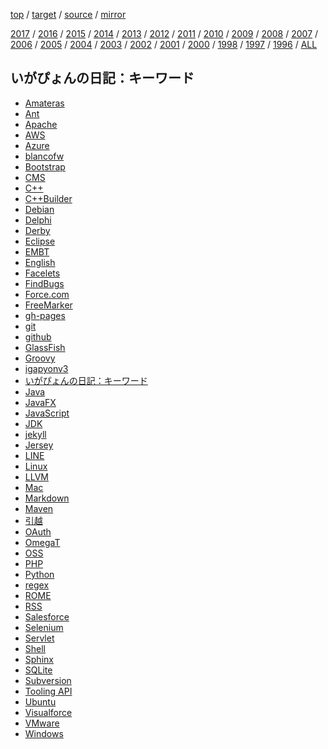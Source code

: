 [top](index.html) 
/ [target](https://igapyon.github.io/diary/keyword/index.html) 
/ [source](https://github.com/igapyon/diary/blob/gh-pages/memo/keyword.html.src.md) 
/ [mirror](http://www.igapyon.jp/igapyon/diary/idxkeyword.html) 

[2017](2017/index.html)
/ [2016](2016/index.html)
/ [2015](2015/index.html)
/ [2014](2014/index.html)
/ [2013](2013/index.html)
/ [2012](2012/index.html)
/ [2011](2011/index.html)
/ [2010](2010/index.html)
/ [2009](2009/index.html)
/ [2008](2008/index.html)
/ [2007](2007/index.html)
/ [2006](2006/index.html)
/ [2005](2005/index.html)
/ [2004](2004/index.html)
/ [2003](2003/index.html)
/ [2002](2002/index.html)
/ [2001](2001/index.html)
/ [2000](2000/index.html)
/ [1998](1998/index.html)
/ [1997](1997/index.html)
/ [1996](1996/index.html)
/ [ALL](idxall.html)


## いがぴょんの日記：キーワード

* [Amateras](keyword/amateras.html)
* [Ant](keyword/ant.html)
* [Apache](keyword/apache.html)
* [AWS](keyword/aws.html)
* [Azure](keyword/azure.html)
* [blancofw](keyword/blancofw.html)
* [Bootstrap](keyword/bootstrap.html)
* [CMS](keyword/cms.html)
* [C++](keyword/cpp.html)
* [C++Builder](keyword/cppbuilder.html)
* [Debian](keyword/debian.html)
* [Delphi](keyword/delphi.html)
* [Derby](keyword/derby.html)
* [Eclipse](keyword/eclipse.html)
* [EMBT](keyword/embt.html)
* [English](keyword/english.html)
* [Facelets](keyword/facelets.html)
* [FindBugs](keyword/findbugs.html)
* [Force.com](keyword/force.com.html)
* [FreeMarker](keyword/freemarker.html)
* [gh-pages](keyword/gh-pages.html)
* [git](keyword/git.html)
* [github](keyword/github.html)
* [GlassFish](keyword/glassfish.html)
* [Groovy](keyword/groovy.html)
* [igapyonv3](keyword/igapyonv3.html)
* [いがぴょんの日記：キーワード](keyword/index.html)
* [Java](keyword/java.html)
* [JavaFX](keyword/javafx.html)
* [JavaScript](keyword/javascript.html)
* [JDK](keyword/jdk.html)
* [jekyll](keyword/jekyll.html)
* [Jersey](keyword/jersey.html)
* [LINE](keyword/line.html)
* [Linux](keyword/linux.html)
* [LLVM](keyword/llvm.html)
* [Mac](keyword/mac.html)
* [Markdown](keyword/markdown.html)
* [Maven](keyword/maven.html)
* [引越](keyword/moving.html)
* [OAuth](keyword/oauth.html)
* [OmegaT](keyword/omegat.html)
* [OSS](keyword/oss.html)
* [PHP](keyword/php.html)
* [Python](keyword/python.html)
* [regex](keyword/regex.html)
* [ROME](keyword/rome.html)
* [RSS](keyword/rss.html)
* [Salesforce](keyword/salesforce.html)
* [Selenium](keyword/selenium.html)
* [Servlet](keyword/servlet.html)
* [Shell](keyword/shell.html)
* [Sphinx](keyword/sphinx.html)
* [SQLite](keyword/sqlite.html)
* [Subversion](keyword/subversion.html)
* [Tooling API](keyword/tooling-api.html)
* [Ubuntu](keyword/ubuntu.html)
* [Visualforce](keyword/visualforce.html)
* [VMware](keyword/vmware.html)
* [Windows](keyword/windows.html)

